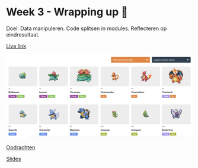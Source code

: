 # Week 3 - Wrapping up 🎁

Doel: Data manipuleren. Code splitsen in modules. Reflecteren op eindresultaat.

<!-- Add a link to your live demo in Github Pages 🌐-->
[Live link](https://mennauu.github.io/web-app-from-scratch-18-19/week3)
<!-- Add a nice image here at the end of the week, showing off your shiny frontend 📸 -->
![week3](public/images/preview.png)

[Opdrachten](https://drive.google.com/open?id=13pKQu72pshaEzKw9q5JHLa-aop85nMP6nDCdqioWjoQ)

[Slides](https://drive.google.com/open?id=1BSzGYNLMgtHD4HRnK7f0DgyTv4Pg3xsQwD_eYNo7v0Y)
